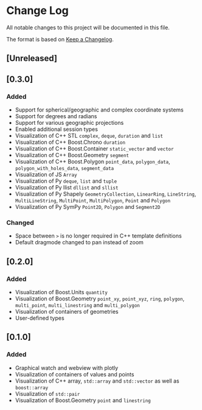 # Change Log

All notable changes to this project will be documented in this file.

The format is based on [Keep a Changelog](https://keepachangelog.com/en/1.0.0/).

## [Unreleased]

## [0.3.0]
### Added
- Support for spherical/geographic and complex coordinate systems
- Support for degrees and radians
- Support for various geographic projections
- Enabled additional session types
- Visualization of C++ STL `complex`, `deque`, `duration` and `list`
- Visualization of C++ Boost.Chrono `duration`
- Visualization of C++ Boost.Container `static_vector` and `vector`
- Visualization of C++ Boost.Geometry `segment`
- Visualization of C++ Boost.Polygon `point_data`, `polygon_data`, `polygon_with_holes_data`, `segment_data`
- Visualization of JS `Array`
- Visualization of Py `deque`, `list` and `tuple`
- Visualization of Py llist `dllist` and `sllist`
- Visualization of Py Shapely `GeometryCollection`, `LinearRing`, `LineString`, `MultiLineString`, `MultiPoint`, `MultiPolygon`, `Point` and `Polygon`
- Visualization of Py SymPy `Point2D`, `Polygon` and `Segment2D`
### Changed
- Space between `>` is no longer required in C++ template definitions
- Default dragmode changed to pan instead of zoom

## [0.2.0]
### Added
- Visualization of Boost.Units `quantity`
- Visualization of Boost.Geometry `point_xy`, `point_xyz`, `ring`, `polygon`, `multi_point`, `multi_linestring` and `multi_polygon`
- Visualization of containers of geometries
- User-defined types

## [0.1.0]
### Added
- Graphical watch and webview with plotly
- Visualization of containers of values and points
- Visualization of C++ array, `std::array` and `std::vector` as well as `boost::array`
- Visualization of `std::pair`
- Visualization of Boost.Geometry `point` and `linestring`
